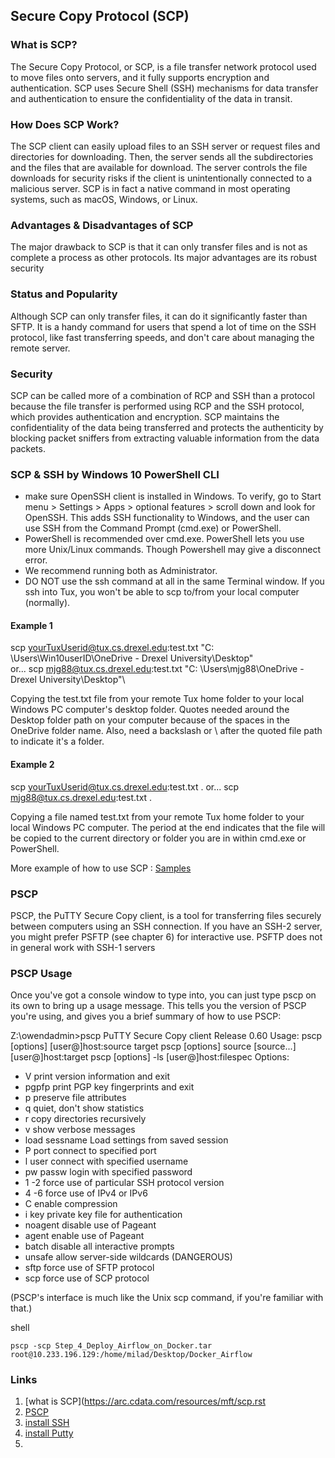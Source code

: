 ## Secure Copy Protocol (SCP)

### What is SCP?

The Secure Copy Protocol, or SCP, is a file transfer network protocol used to move files onto servers, and it fully supports encryption and authentication. SCP uses Secure Shell (SSH) mechanisms for data transfer and authentication to ensure the confidentiality of the data in transit.

### How Does SCP Work?

The SCP client can easily upload files to an SSH server or request files and directories for downloading. Then, the server sends all the subdirectories and the files that are available for download. The server controls the file downloads for security risks if the client is unintentionally connected to a malicious server. SCP is in fact a native command in most operating systems, such as macOS, Windows, or Linux.

### Advantages & Disadvantages of SCP

The major drawback to SCP is that it can only transfer files and is not as complete a process as other protocols.
Its major advantages are its robust security

### Status and Popularity

Although SCP can only transfer files, it can do it significantly faster than SFTP.
It is a handy command for users that spend a lot of time on the SSH protocol, like fast transferring speeds, and don't care about managing the remote server.

### Security

SCP can be called more of a combination of RCP and SSH than a protocol because the file transfer is performed using RCP and the SSH protocol, which provides authentication and encryption. SCP maintains the confidentiality of the data being transferred and protects the authenticity by blocking packet sniffers from extracting valuable information from the data packets.


### SCP & SSH by Windows 10 PowerShell CLI

- make sure OpenSSH client is installed in Windows.
  To verify, go to Start menu > Settings > Apps > optional features > scroll down and look for OpenSSH.
  This adds SSH functionality to Windows,
  and the user can use SSH from the Command Prompt (cmd.exe) or PowerShell.
- PowerShell is recommended over cmd.exe. PowerShell lets you use more Unix/Linux commands. Though Powershell may give a disconnect error.
- We recommend running both as Administrator.
- DO NOT use the ssh command at all in the same Terminal window.
  If you ssh into Tux, you won't be able to scp to/from your local computer (normally).

#### Example 1
scp yourTuxUserid@tux.cs.drexel.edu:test.txt "C: \Users\Win10userID\OneDrive - Drexel University\Desktop"\
or...
scp mjg88@tux.cs.drexel.edu:test.txt "C: \Users\mjg88\OneDrive - Drexel University\Desktop"\

Copying the test.txt file from your remote Tux home folder to your local Windows PC computer's desktop folder.
Quotes needed around the Desktop folder path on your computer because of the spaces in the OneDrive folder name.
Also, need a backslash or \ after the quoted file path to indicate it's a folder.

#### Example 2
scp yourTuxUserid@tux.cs.drexel.edu:test.txt .
or...
scp mjg88@tux.cs.drexel.edu:test.txt .

Copying a file named test.txt from your remote Tux home folder to your local Windows PC computer.
The period at the end indicates that the file will be copied to the current directory or folder you are in within cmd.exe or PowerShell.

More example of how to use SCP : [Samples](https://support.cci.drexel.edu/cci-virtual-lab-resources/scp-or-ssh-or-sftp-gui-or-cli/scp-windows-10-powershell-cli-command-line-interface/)


### PSCP

PSCP, the PuTTY Secure Copy client, is a tool for transferring files securely between computers using an SSH connection.
If you have an SSH-2 server, you might prefer PSFTP (see chapter 6) for interactive use. PSFTP does not in general work with SSH-1 servers


### PSCP Usage

Once you've got a console window to type into, you can just type pscp on its own to bring up a usage message. This tells you the version of PSCP you're using, and gives you a brief summary of how to use PSCP:

Z:\owendadmin>pscp
PuTTY Secure Copy client
Release 0.60
Usage: pscp [options] [user@]host:source target
       pscp [options] source [source...] [user@]host:target
       pscp [options] -ls [user@]host:filespec
Options:
  - V        print version information and exit
  - pgpfp    print PGP key fingerprints and exit
  - p        preserve file attributes
  - q        quiet, don't show statistics
  - r        copy directories recursively
  - v        show verbose messages
  - load sessname  Load settings from saved session
  - P port   connect to specified port
  - l user   connect with specified username
  - pw passw login with specified password
  - 1 -2     force use of particular SSH protocol version
  - 4 -6     force use of IPv4 or IPv6
  - C        enable compression
  - i key    private key file for authentication
  - noagent  disable use of Pageant
  - agent    enable use of Pageant
  - batch    disable all interactive prompts
  - unsafe   allow server-side wildcards (DANGEROUS)
  - sftp     force use of SFTP protocol
  - scp      force use of SCP protocol
 
(PSCP's interface is much like the Unix scp command, if you're familiar with that.) 

shell
```
pscp -scp Step_4_Deploy_Airflow_on_Docker.tar root@10.233.196.129:/home/milad/Desktop/Docker_Airflow
```
### Links
1. [what is SCP](https://arc.cdata.com/resources/mft/scp.rst
2. [PSCP](https://the.earth.li/~sgtatham/putty/0.60/htmldoc/Chapter5.html)
3. [install SSH](https://github.com/PowerShell/Win32-OpenSSH)
4. [install Putty](https://www.chiark.greenend.org.uk/~sgtatham/putty/latest.html)
5. [](https://phoenixnap.com/kb/linux-scp-command)

